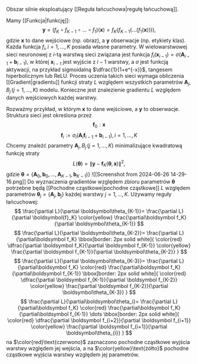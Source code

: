 Obszar silnie eksploatujący [[Reguła łańcuchowa|regułę łańcuchową]]. 

Mamy [[Funkcja|funkcję]]:
$$
\boldsymbol y = 
(f_K\circ f_{K-1}\circ\dots\circ f_1)(\boldsymbol x)=
f_K(f_{K-1}(\dots(f_1(\boldsymbol x)))),
$$
gdzie $\boldsymbol x$ to dane wejściowe (np. obraz), a $\boldsymbol y$ obserwacje (np. etykiety klas). Każda funkcja $f_i, i=1,\dots,K$ posiada własne parametry. W wielowarstwowej sieci neuronowej z $i$-tą warstwą sieci związana jest funkcja $f_i(\boldsymbol  x_{i-1})=\sigma(\boldsymbol A_{i-1}+\boldsymbol b_{i-1})$, w której $\boldsymbol x_{i-1}$ jest wyjście z $i-1$ warstwy, a $\sigma$ jest funkcją aktywacji, na przykład sigmoidalną $\dfrac{1}{1+e^{-x}}$, tangesem hiperbolicznym lub ReLU. 
Proces uczenia takich sieci wymaga obliczenia [[Gradient|gradientu]] funkcji straty $L$ względem wszystkich parametrów $\boldsymbol A_j, B_j\, (j=1,\dots,K)$ modelu. Konieczne jest znalezienie gradientu $L$ względem danych wejściowych każdej warstwy. 

Rozważmy przykład, w którym $\boldsymbol x$ to dane wejściowe, a $\boldsymbol y$ to obserwacje. Struktura sieci jest określona przez 
$$
\boldsymbol f_0:\boldsymbol x
$$
$$
\boldsymbol f_i:= \sigma_i(\boldsymbol A_i\boldsymbol f_{i-1}+\boldsymbol b_{i-1}), \, i=1,\dots,K
$$
Chcemy znaleźć parametry $\boldsymbol A_j, B_j\, (j=1,\dots,K)$ minimalizujące kwadratową funkcję straty 
$$
L(\boldsymbol\theta)=
\|\boldsymbol y-\boldsymbol f_K(\boldsymbol \theta, \boldsymbol x)\|^2,
$$
gdzie $\boldsymbol \theta=\{\boldsymbol A_0, \boldsymbol b_0, \dots,\boldsymbol A_{K-1}, \boldsymbol b_{K-1})\}$ 
![[Screenshot from 2024-06-26 14-29-16.png]]
Do wyznaczenia gradientów względem zbioru parametrów $\boldsymbol\theta$ potrzebne będą [[Pochodne cząstkowe|pochodne cząstkowe]] $L$ względem parametrów $\boldsymbol\theta_j =\{\boldsymbol A_j, \boldsymbol b_j\}$ każdej warstwy $j=1,\dots, K$. Używamy reguły łańcuchowej:
$$
\frac{\partial L}{\partial \boldsymbol\theta_{K-1}}=
\frac{\partial L}{\partial \boldsymbol{f}_K}
\color{yellow}
\frac{\partial\boldsymbol f_K}{\partial \boldsymbol\theta_{K-1}}
$$
$$
\frac{\partial L}{\partial \boldsymbol\theta_{K-2}}=
\frac{\partial L}{\partial\boldsymbol f_K}
\bbox[border: 2px solid white]{
	\color{red}
	\dfrac{\partial \boldsymbol f_K}{\partial \boldsymbol f_{K-1}}
	\color{yellow}
	\frac{\partial \boldsymbol f_{K-1}}{\partial \boldsymbol\theta_{K-2}}
}
$$
$$
\frac{\partial L}{\partial \boldsymbol\theta_{K-3}}=
\frac{\partial L}{\partial\boldsymbol f_K}
\color{red}
\frac{\partial\boldsymbol f_K}{\partial\boldsymbol f_{K-1}}
\bbox[border: 2px solid white]{
	\color{red}
	\dfrac{\partial \boldsymbol f_{K-1}}{\partial \boldsymbol f_{K-2}}
	\color{yellow}
	\frac{\partial \boldsymbol f_{K-2}}{\partial \boldsymbol\theta_{K-3}}
}
$$
$$
\frac{\partial L}{\partial\boldsymbol\theta_i}=
\frac{\partial L}{\partial\boldsymbol f_K}
\color{red}
\frac{\partial\boldsymbol f_K}{\partial\boldsymbol f_{K-1}}
\dots
\bbox[border: 2px solid white]{
	\color{red}
	\dfrac{\partial \boldsymbol f_{i+2}}{\partial \boldsymbol f_{i+1}}
	\color{yellow}
	\frac{\partial \boldsymbol f_{i+1}}{\partial \boldsymbol\theta_{i}}
}
$$
na $\color{red}\text{czerwono}$ zaznaczono pochodne cząstkowe wyjścia warstwy względem jej wejścia, a na $\color{yellow}\text{żółto}$ pochodne cząstkowe wyjścia warstwy względem jej parametrów.